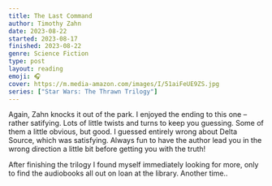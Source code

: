 ```yaml
---
title: The Last Command
author: Timothy Zahn
date: 2023-08-22
started: 2023-08-17
finished: 2023-08-22
genre: Science Fiction
type: post
layout: reading
emoji: 🎧
cover: https://m.media-amazon.com/images/I/51aiFeUE9ZS.jpg
series: ["Star Wars: The Thrawn Trilogy"]
---
```


Again, Zahn knocks it out of the park. I enjoyed the ending to this one – rather satifying. Lots of little twists and turns to keep you guessing. Some of them a little obvious, but good. I guessed entirely wrong about Delta Source, which was satisfying. Always fun to have the author lead you in the wrong direction a little bit before getting you with the truth!

After finishing the trilogy I found myself immediately looking for more, only to find the audiobooks all out on loan at the library. Another time..
